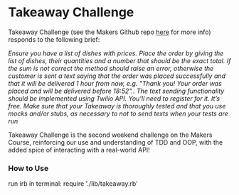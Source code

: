 # Takeaway Challenge

Takeaway Challenge (see the Makers Github repo [here](https://github.com/makersacademy/takeaway-challenge "Makers Takeaway Challenge Github") for more info) responds to the following brief:

*Ensure you have a list of dishes with prices. Place the order by giving the list of dishes, their quantities and a number that should be the exact total. If the sum is not correct the method should raise an error, otherwise the customer is sent a text saying that the order was placed successfully and that it will be delivered 1 hour from now, e.g. "Thank you! Your order was placed and will be delivered before 18:52".. The text sending functionality should be implemented using Twilio API. You'll need to register for it. It’s free. Make sure that your Takeaway is thoroughly tested and that you use mocks and/or stubs, as necessary to not to send texts when your tests are run*

Takeaway Challenge is the second weekend challenge on the Makers Course, reinforcing our use and understanding of TDD and OOP, with the added spice of interacting with a real-world API!


### How to Use

run irb in terminal: require './lib/takeaway.rb'
